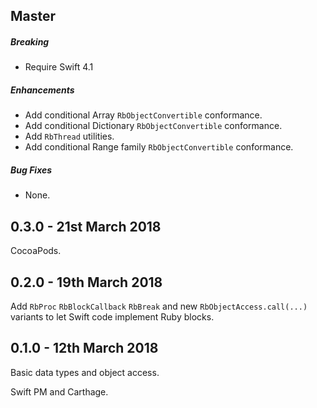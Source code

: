 ## Master

##### Breaking

* Require Swift 4.1

##### Enhancements

* Add conditional Array `RbObjectConvertible` conformance.
* Add conditional Dictionary `RbObjectConvertible` conformance.
* Add `RbThread` utilities.
* Add conditional Range family `RbObjectConvertible` conformance.

##### Bug Fixes

* None.

## 0.3.0 - 21st March 2018

CocoaPods.

## 0.2.0 - 19th March 2018

Add `RbProc` `RbBlockCallback` `RbBreak` and new `RbObjectAccess.call(...)`
variants to let Swift code implement Ruby blocks.

## 0.1.0 - 12th March 2018

Basic data types and object access.

Swift PM and Carthage.
